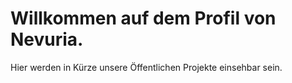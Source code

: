 # Willkommen auf dem Profil von Nevuria.

Hier werden in Kürze unsere Öffentlichen Projekte einsehbar sein.

